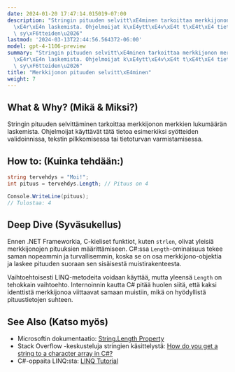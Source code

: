 ```yaml
---
date: 2024-01-20 17:47:14.015019-07:00
description: "Stringin pituuden selvitt\xE4minen tarkoittaa merkkijonon merkkien lukum\xE4\
  \xE4r\xE4n laskemista. Ohjelmoijat k\xE4ytt\xE4v\xE4t t\xE4t\xE4 tietoa esimerkiksi\
  \ sy\xF6tteiden\u2026"
lastmod: '2024-03-13T22:44:56.564372-06:00'
model: gpt-4-1106-preview
summary: "Stringin pituuden selvitt\xE4minen tarkoittaa merkkijonon merkkien lukum\xE4\
  \xE4r\xE4n laskemista. Ohjelmoijat k\xE4ytt\xE4v\xE4t t\xE4t\xE4 tietoa esimerkiksi\
  \ sy\xF6tteiden\u2026"
title: "Merkkijonon pituuden selvitt\xE4minen"
weight: 7
---
```


## What & Why? (Mikä & Miksi?)
Stringin pituuden selvittäminen tarkoittaa merkkijonon merkkien lukumäärän laskemista. Ohjelmoijat käyttävät tätä tietoa esimerkiksi syötteiden validoinnissa, tekstin pilkkomisessa tai tietoturvan varmistamisessa.

## How to: (Kuinka tehdään:)
```C#
string tervehdys = "Moi!";
int pituus = tervehdys.Length; // Pituus on 4

Console.WriteLine(pituus); 
// Tulostaa: 4
```

## Deep Dive (Syväsukellus)
Ennen .NET Frameworkia, C-kieliset funktiot, kuten `strlen`, olivat yleisiä merkkijonojen pituuksien määrittämiseen. C#:ssa `Length`-ominaisuus tekee saman nopeammin ja turvallisemmin, koska se on osa merkkijono-objektia ja laskee pituuden suoraan sen sisäisestä muistirakenteesta.

Vaihtoehtoisesti LINQ-metodeita voidaan käyttää, mutta yleensä `Length` on tehokkain vaihtoehto. Internoinnin kautta C# pitää huolen siitä, että kaksi identtistä merkkijonoa viittaavat samaan muistiin, mikä on hyödyllistä pituustietojen suhteen.

## See Also (Katso myös)
- Microsoftin dokumentaatio: [String.Length Property](https://docs.microsoft.com/en-us/dotnet/api/system.string.length)
- Stack Overflow -keskusteluja stringien käsittelystä: [How do you get a string to a character array in C#?](https://stackoverflow.com/questions/4734116/find-the-length-of-an-array)
- C#-oppaita LINQ:sta: [LINQ Tutorial](https://www.tutorialsteacher.com/linq)
